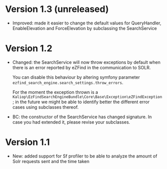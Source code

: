 Version 1.3 (unreleased)
========================

* Improved: made it easier to change the default values for QueryHandler, EnableElevation and ForceElevation by
    subclassing the SearchService 


Version 1.2
===========

* Changed: the SearchService will now throw exceptions by default when there is an error reported by eZFind in the communication
    to SOLR.
    
    You can disable this behaviour by altering symfony parameter `ezfind_search_engine.search_settings.throw_errors`.
    
    For the moment the exception thrown is a `Kaliop\EzFindSearchEngineBundle\Core\Base\Exception\eZFindException`; in the
    future we might be able to identify better the different error cases using subclasses thereof.
    

* BC: the constructor of the SearchService has changed signature. In case you had extended it, please revise your subclasses.


Version 1.1
===========

* New: added support for Sf profiler to be able to analyze the amount of Solr requests sent and the time taken
